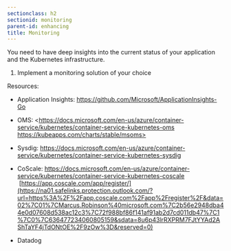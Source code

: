 ```yaml
---
sectionclass: h2
sectionid: monitoring
parent-id: enhancing
title: Monitoring
---
```


You need to have deep insights into the current status of your application and
the Kubernetes infrastructure.

1.  Implement a monitoring solution of your choice

Resources:

-   Application Insights: <https://github.com/Microsoft/ApplicationInsights-Go>

-   OMS:
    <https://docs.microsoft.com/en-us/azure/container-service/kubernetes/container-service-kubernetes-oms
    https://kubeapps.com/charts/stable/msoms>

-   Sysdig:
    <https://docs.microsoft.com/en-us/azure/container-service/kubernetes/container-service-kubernetes-sysdig>

-   CoScale:
    <https://docs.microsoft.com/en-us/azure/container-service/kubernetes/container-service-kubernetes-coscale>
     [https://app.coscale.com/app/register/](https://na01.safelinks.protection.outlook.com/?url=https%3A%2F%2Fapp.coscale.com%2Fapp%2Fregister%2F&data=02%7C01%7CMarcus.Robinson%40microsoft.com%7C2b56e2948dba44e0d07608d538ac12c3%7C72f988bf86f141af91ab2d7cd011db47%7C1%7C0%7C636477234060805159&sdata=8u6p43lrRXPRM7FJtYYAd2AShTaYF4jTdONtOE%2F9zOw%3D&reserved=0)

-   Datadog
